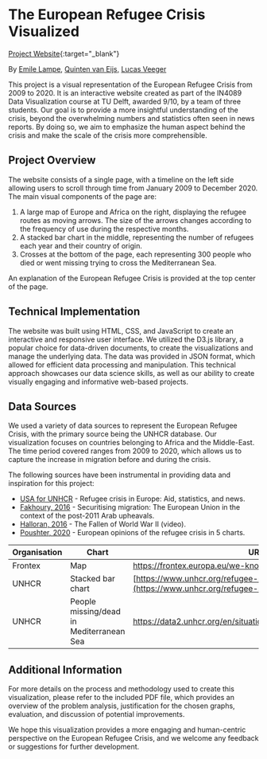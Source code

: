 # The European Refugee Crisis Visualized

[Project Website](https://emilelampe.github.io/european-refugee-crisis-visualization/){:target="_blank"}

By [Emile Lampe](https://emilelampe.github.io), [Quinten van Eijs,](https://github.com/quintene) [Lucas Veeger](https://github.com/LucasVeeger)

This project is a visual representation of the European Refugee Crisis from 2009 to 2020. It is an interactive website created as part of the IN4089 Data Visualization course at TU Delft, awarded 9/10, by a team of three students. Our goal is to provide a more insightful understanding of the crisis, beyond the overwhelming numbers and statistics often seen in news reports. By doing so, we aim to emphasize the human aspect behind the crisis and make the scale of the crisis more comprehensible.

## Project Overview

The website consists of a single page, with a timeline on the left side allowing users to scroll through time from January 2009 to December 2020. The main visual components of the page are:

1. A large map of Europe and Africa on the right, displaying the refugee routes as moving arrows. The size of the arrows changes according to the frequency of use during the respective months.
2. A stacked bar chart in the middle, representing the number of refugees each year and their country of origin.
3. Crosses at the bottom of the page, each representing 300 people who died or went missing trying to cross the Mediterranean Sea.

An explanation of the European Refugee Crisis is provided at the top center of the page.

## Technical Implementation

The website was built using HTML, CSS, and JavaScript to create an interactive and responsive user interface. We utilized the D3.js library, a popular choice for data-driven documents, to create the visualizations and manage the underlying data. The data was provided in JSON format, which allowed for efficient data processing and manipulation. This technical approach showcases our data science skills, as well as our ability to create visually engaging and informative web-based projects.

## Data Sources

We used a variety of data sources to represent the European Refugee Crisis, with the primary source being the UNHCR database. Our visualization focuses on countries belonging to Africa and the Middle-East. The time period covered ranges from 2009 to 2020, which allows us to capture the increase in migration before and during the crisis.

The following sources have been instrumental in providing data and inspiration for this project:

- [USA for UNHCR](https://www.unrefugees.org/emergencies/refugee-crisis-in-europe/) - Refugee crisis in Europe: Aid, statistics, and news.
- [Fakhoury, 2016](https://doi.org/10.1080/03932729.2016.1245463) - Securitising migration: The European Union in the context of the post-2011 Arab upheavals.
- [Halloran, 2016](https://youtu.be/DwKPFT-RioU) - The Fallen of World War II (video).
- [Poushter, 2020](https://www.pewresearch.org/fact-tank/2016/09/16/european-opinions-of-the-refugee-crisis-in-5-charts/) - European opinions of the refugee crisis in 5 charts.

| **Organisation** | **Chart**                                | **URL**                                                      |
| ---------------- | ---------------------------------------- | ------------------------------------------------------------ |
| Frontex          | Map                                      | https://frontex.europa.eu/we-know/migratory-map/             |
| UNHCR            | Stacked bar chart                        | [https://www.unhcr.org/refugee-statistics/](https://www.unhcr.org/refugee-statistics/) |
| UNHCR            | People missing/dead in Mediterranean Sea | https://data2.unhcr.org/en/situations/mediterranean/location/676 |

## Additional Information

For more details on the process and methodology used to create this visualization, please refer to the included PDF file, which provides an overview of the problem analysis, justification for the chosen graphs, evaluation, and discussion of potential improvements.

We hope this visualization provides a more engaging and human-centric perspective on the European Refugee Crisis, and we welcome any feedback or suggestions for further development.